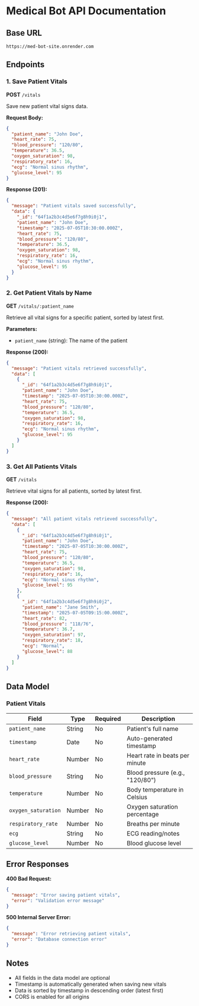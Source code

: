 # Medical Bot API Documentation

## Base URL

```
https://med-bot-site.onrender.com
```

## Endpoints

### 1. Save Patient Vitals

**POST** `/vitals`

Save new patient vital signs data.

**Request Body:**

```json
{
  "patient_name": "John Doe",
  "heart_rate": 75,
  "blood_pressure": "120/80",
  "temperature": 36.5,
  "oxygen_saturation": 98,
  "respiratory_rate": 16,
  "ecg": "Normal sinus rhythm",
  "glucose_level": 95
}
```

**Response (201):**

```json
{
  "message": "Patient vitals saved successfully",
  "data": {
    "_id": "64f1a2b3c4d5e6f7g8h9i0j1",
    "patient_name": "John Doe",
    "timestamp": "2025-07-05T10:30:00.000Z",
    "heart_rate": 75,
    "blood_pressure": "120/80",
    "temperature": 36.5,
    "oxygen_saturation": 98,
    "respiratory_rate": 16,
    "ecg": "Normal sinus rhythm",
    "glucose_level": 95
  }
}
```

### 2. Get Patient Vitals by Name

**GET** `/vitals/:patient_name`

Retrieve all vital signs for a specific patient, sorted by latest first.

**Parameters:**

- `patient_name` (string): The name of the patient

**Response (200):**

```json
{
  "message": "Patient vitals retrieved successfully",
  "data": [
    {
      "_id": "64f1a2b3c4d5e6f7g8h9i0j1",
      "patient_name": "John Doe",
      "timestamp": "2025-07-05T10:30:00.000Z",
      "heart_rate": 75,
      "blood_pressure": "120/80",
      "temperature": 36.5,
      "oxygen_saturation": 98,
      "respiratory_rate": 16,
      "ecg": "Normal sinus rhythm",
      "glucose_level": 95
    }
  ]
}
```

### 3. Get All Patients Vitals

**GET** `/vitals`

Retrieve vital signs for all patients, sorted by latest first.

**Response (200):**

```json
{
  "message": "All patient vitals retrieved successfully",
  "data": [
    {
      "_id": "64f1a2b3c4d5e6f7g8h9i0j1",
      "patient_name": "John Doe",
      "timestamp": "2025-07-05T10:30:00.000Z",
      "heart_rate": 75,
      "blood_pressure": "120/80",
      "temperature": 36.5,
      "oxygen_saturation": 98,
      "respiratory_rate": 16,
      "ecg": "Normal sinus rhythm",
      "glucose_level": 95
    },
    {
      "_id": "64f1a2b3c4d5e6f7g8h9i0j2",
      "patient_name": "Jane Smith",
      "timestamp": "2025-07-05T09:15:00.000Z",
      "heart_rate": 82,
      "blood_pressure": "118/76",
      "temperature": 36.7,
      "oxygen_saturation": 97,
      "respiratory_rate": 18,
      "ecg": "Normal",
      "glucose_level": 88
    }
  ]
}
```

## Data Model

### Patient Vitals

| Field               | Type   | Required | Description                     |
| ------------------- | ------ | -------- | ------------------------------- |
| `patient_name`      | String | No       | Patient's full name             |
| `timestamp`         | Date   | No       | Auto-generated timestamp        |
| `heart_rate`        | Number | No       | Heart rate in beats per minute  |
| `blood_pressure`    | String | No       | Blood pressure (e.g., "120/80") |
| `temperature`       | Number | No       | Body temperature in Celsius     |
| `oxygen_saturation` | Number | No       | Oxygen saturation percentage    |
| `respiratory_rate`  | Number | No       | Breaths per minute              |
| `ecg`               | String | No       | ECG reading/notes               |
| `glucose_level`     | Number | No       | Blood glucose level             |

## Error Responses

**400 Bad Request:**

```json
{
  "message": "Error saving patient vitals",
  "error": "Validation error message"
}
```

**500 Internal Server Error:**

```json
{
  "message": "Error retrieving patient vitals",
  "error": "Database connection error"
}
```

## Notes

- All fields in the data model are optional
- Timestamp is automatically generated when saving new vitals
- Data is sorted by timestamp in descending order (latest first)
- CORS is enabled for all origins
